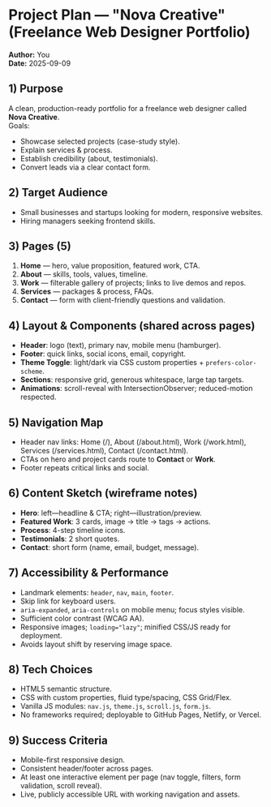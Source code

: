 # Project Plan — "Nova Creative" (Freelance Web Designer Portfolio)

**Author:** You  
**Date:** 2025-09-09

## 1) Purpose
A clean, production-ready portfolio for a freelance web designer called **Nova Creative**.  
Goals:
- Showcase selected projects (case-study style).
- Explain services & process.
- Establish credibility (about, testimonials).
- Convert leads via a clear contact form.

## 2) Target Audience
- Small businesses and startups looking for modern, responsive websites.
- Hiring managers seeking frontend skills.

## 3) Pages (5)
1. **Home** — hero, value proposition, featured work, CTA.
2. **About** — skills, tools, values, timeline.
3. **Work** — filterable gallery of projects; links to live demos and repos.
4. **Services** — packages & process, FAQs.
5. **Contact** — form with client-friendly questions and validation.

## 4) Layout & Components (shared across pages)
- **Header**: logo (text), primary nav, mobile menu (hamburger).
- **Footer**: quick links, social icons, email, copyright.
- **Theme Toggle**: light/dark via CSS custom properties + `prefers-color-scheme`.
- **Sections**: responsive grid, generous whitespace, large tap targets.
- **Animations**: scroll-reveal with IntersectionObserver; reduced-motion respected.

## 5) Navigation Map
- Header nav links: Home (/), About (/about.html), Work (/work.html), Services (/services.html), Contact (/contact.html).
- CTAs on hero and project cards route to **Contact** or **Work**.
- Footer repeats critical links and social.

## 6) Content Sketch (wireframe notes)
- **Hero**: left—headline & CTA; right—illustration/preview.
- **Featured Work**: 3 cards, image → title → tags → actions.
- **Process**: 4-step timeline icons.
- **Testimonials**: 2 short quotes.
- **Contact**: short form (name, email, budget, message).

## 7) Accessibility & Performance
- Landmark elements: `header`, `nav`, `main`, `footer`.
- Skip link for keyboard users.
- `aria-expanded`, `aria-controls` on mobile menu; focus styles visible.
- Sufficient color contrast (WCAG AA).
- Responsive images; `loading="lazy"`; minified CSS/JS ready for deployment.
- Avoids layout shift by reserving image space.

## 8) Tech Choices
- HTML5 semantic structure.
- CSS with custom properties, fluid type/spacing, CSS Grid/Flex.
- Vanilla JS modules: `nav.js`, `theme.js`, `scroll.js`, `form.js`.
- No frameworks required; deployable to GitHub Pages, Netlify, or Vercel.

## 9) Success Criteria
- Mobile-first responsive design.
- Consistent header/footer across pages.
- At least one interactive element per page (nav toggle, filters, form validation, scroll reveal).
- Live, publicly accessible URL with working navigation and assets.

